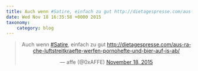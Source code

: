 ```yaml
---
title: Auch wenn #Satire, einfach zu gut http://dietagespresse.com/aus-rache-luftstreitkraefte-werfen-pornohefte-und-bier-auf-is-ab/
date: Wed Nov 18 16:35:58 +0000 2015
taxonomy:
    category: blog
---
```

<blockquote class="twitter-tweet" align="center" width="350"><p lang="de" dir="ltr">Auch wenn <a href="https://twitter.com/hashtag/Satire?src=hash">#Satire</a>, einfach zu gut <a href="http://dietagespresse.com/aus-rache-luftstreitkraefte-werfen-pornohefte-und-bier-auf-is-ab/">http://dietagespresse.com/aus-rache-luftstreitkraefte-werfen-pornohefte-und-bier-auf-is-ab/</a></p>&mdash; affe (@0xAFFE) <a href="https://twitter.com/0xAFFE/status/667018419313745920">November 18, 2015</a></blockquote>
